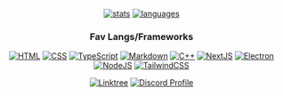<div align='center'>

<!--   # im endy and i code random stuff -->
 
  [![stats](https://github-readme-stats.vercel.app/api?username=Endy3032&custom_title=GitHub%20Stats&count_private=true&show_icons=true&theme=nord&bg_color=-60,0e1420,262c38&icon_color=81A1C1&border_radius=10&border_color=2e3440&hide=stars&line_height=24)](https://github.com/anuraghazra/github-readme-stats)
  [![languages](https://github-readme-stats.vercel.app/api/top-langs/?username=Endy3032&theme=nord&bg_color=-45,0e1420,1e2430&border_radius=10&border_color=2e3440&layout=compact&card_width=275)](https://github.com/anuraghazra/github-readme-stats)
  
<!--   [![views](https://komarev.com/ghpvc/?username=Endy3032&color=1e2430&style=flat-square)](https://github.com/antonkomarev/github-profile-views-counter) -->

 ### Fav Langs/Frameworks

 [![HTML](https://img.shields.io/badge/html-HTML.svg?style=for-the-badge&logo=html5&color=1E2430&logoColor=ECEFF4)](https://developer.mozilla.org/en-US/docs/Web/HTML)
 [![CSS](https://img.shields.io/badge/css-CSS.svg?style=for-the-badge&logo=css3&color=1E2430&logoColor=ECEFF4)](https://developer.mozilla.org/en-US/docs/Web/CSS)
 [![TypeScript](https://img.shields.io/badge/typescript-TypeScript.svg?style=for-the-badge&logo=typescript&color=1E2430&logoColor=ECEFF4)](https://www.typescriptlang.org/)
 [![Markdown](https://img.shields.io/badge/markdown-Markdown.svg?style=for-the-badge&logo=markdown&color=1E2430&logoColor=ECEFF4)](https://daringfireball.net/projects/markdown/)
 [![C++](https://img.shields.io/badge/c++-CPP.svg?style=for-the-badge&logo=c%2B%2B&color=1E2430&logoColor=ECEFF4)](https://www.cplusplus.com/)
 [![NextJS](https://img.shields.io/badge/nextjs-NextJS.svg?style=for-the-badge&logo=nextdotjs&color=1E2430&logoColor=ECEFF4)](https://nextjs.org/)
 [![Electron](https://img.shields.io/badge/Electron-ElectronJS?style=for-the-badge&logo=Electron&color=1E2430&logoColor=ECEFF4)](https://electronjs.org/)
 [![NodeJS](https://img.shields.io/badge/nodejs-NodeJS?style=for-the-badge&logo=node.js&color=1E2430&logoColor=ECEFF4)](http://nodejs.dev/)
 [![TailwindCSS](https://img.shields.io/badge/tailwindcss-Tailwind.svg?style=for-the-badge&logo=tailwind-css&color=1E2430&logoColor=ECEFF4)](https://tailwindcss.com/)

 [![Linktree](https://img.shields.io/badge/Stalk%20Me-Linktree?style=for-the-badge&logo=linktree&color=0EB484&logoColor=FFFFFF)](https://linktr.ee/Endy3032)
 [![Discord Profile](https://img.shields.io/badge/Discord%20Profile-Discord?style=for-the-badge&logo=discord&color=5865F2&logoColor=FFFFFF)](https://discord.com/users/554680253876928512)

</div>
